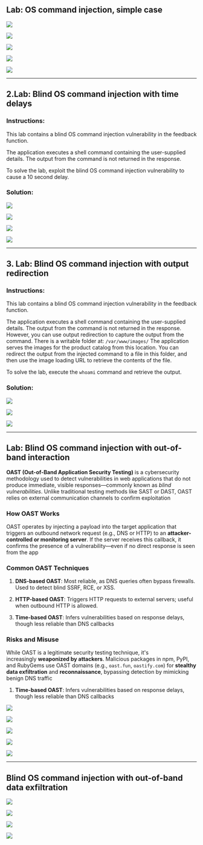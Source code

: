 


## Lab: OS command injection, simple case

![](assets/Pasted%20image%2020251018054037.png)

![](assets/Pasted%20image%2020251018054126.png)

![](assets/Pasted%20image%2020251018054219.png)


![](assets/Pasted%20image%2020251018054300.png)

![](assets/Pasted%20image%2020251018054349.png)


---

## 2.Lab: Blind OS command injection with time delays

### Instructions:
This lab contains a blind OS command injection vulnerability in the feedback function.

The application executes a shell command containing the user-supplied details. The output from the command is not returned in the response.

To solve the lab, exploit the blind OS command injection vulnerability to cause a 10 second delay.

### Solution:


![](assets/Pasted%20image%2020251018062911.png)


![](assets/Pasted%20image%2020251018061859.png)

![](assets/Pasted%20image%2020251018062002.png)





![](assets/Pasted%20image%2020251018061708.png)



---

## 3. Lab: Blind OS command injection with output redirection

### Instructions:
This lab contains a blind OS command injection vulnerability in the feedback function.

The application executes a shell command containing the user-supplied details. The output from the command is not returned in the response. However, you can use output redirection to capture the output from the command. There is a writable folder at:
`/var/www/images/`
The application serves the images for the product catalog from this location. You can redirect the output from the injected command to a file in this folder, and then use the image loading URL to retrieve the contents of the file.

To solve the lab, execute the `whoami` command and retrieve the output.



### Solution:



![](assets/Pasted%20image%2020251019104010.png)

![](assets/Pasted%20image%2020251019103944.png)

![](assets/Pasted%20image%2020251019103856.png)



---

## Lab: Blind OS command injection with out-of-band interaction


**OAST (Out-of-Band Application Security Testing)** is a cybersecurity methodology used to detect vulnerabilities in web applications that do not produce immediate, visible responses—commonly known as _blind vulnerabilities_. Unlike traditional testing methods like SAST or DAST, OAST relies on external communication channels to confirm exploitation

### How OAST Works

OAST operates by injecting a payload into the target application that triggers an outbound network request (e.g., DNS or HTTP) to an **attacker-controlled or monitoring server**. If the server receives this callback, it confirms the presence of a vulnerability—even if no direct response is seen from the app

### Common OAST Techniques

1. **DNS-based OAST**: Most reliable, as DNS queries often bypass firewalls. Used to detect blind SSRF, RCE, or XSS.
    
2. **HTTP-based OAST**: Triggers HTTP requests to external servers; useful when outbound HTTP is allowed.
3. **Time-based OAST**: Infers vulnerabilities based on response delays, though less reliable than DNS callbacks
     
### Risks and Misuse

While OAST is a legitimate security testing technique, it's increasingly **weaponized by attackers**. Malicious packages in npm, PyPI, and RubyGems use OAST domains (e.g., `oast.fun`, `oastify.com`) for **stealthy data exfiltration** and **reconnaissance**, bypassing detection by mimicking benign DNS traffic
1. **Time-based OAST**: Infers vulnerabilities based on response delays, though less reliable than DNS callbacks




![](assets/Pasted%20image%2020251019105657.png)


![](assets/Pasted%20image%2020251019105147.png)

![](assets/Pasted%20image%2020251019105251.png)

![](assets/Pasted%20image%2020251019105400.png)



![](assets/Pasted%20image%2020251019105419.png)




----


## Blind OS command injection with out-of-band data exfiltration






![](assets/Pasted%20image%2020251019123414.png)

![](assets/Pasted%20image%2020251019123356.png)

![](assets/Pasted%20image%2020251019123316.png)

![](assets/Pasted%20image%2020251019123248.png)